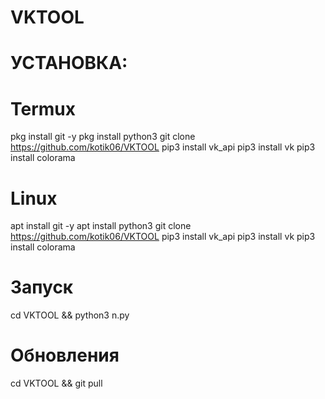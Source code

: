 # VKTOOL
# УСТАНОВКА:
  # Termux
  pkg install git -y
  pkg install python3 
  git clone https://github.com/kotik06/VKTOOL
  pip3 install vk_api
  pip3 install vk
  pip3 install colorama


  # Linux
  apt install git -y
  apt install python3 
  git clone https://github.com/kotik06/VKTOOL
  pip3 install vk_api
  pip3 install vk
  pip3 install colorama

# Запуск
cd VKTOOL && python3 n.py

# Обновления
 cd VKTOOL && git pull 
